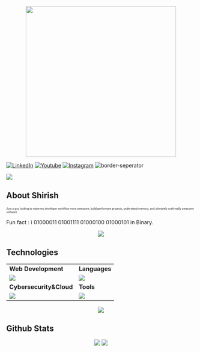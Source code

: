 <div style="text-align: center;"> 
  <img width="400" src="https://readme-typing-svg.herokuapp.com?font=JetBrains+Mono&weight=600&size=30&duration=3000&color=2AF7B4&width=535&lines=Hi%2C+I'm+Shirish%F0%9F%91%8B;Let's+Connect!"/>
</div>

[![LinkedIn](https://skillicons.dev/icons?i=linkedin)](https://www.linkedin.com/in/shirish-singh/)
[![Youtube](https://skillicons.dev/icons?i=youtube)](https://www.youtube.com/@DIGITALCRUNCH)
[![Instagram](https://skillicons.dev/icons?i=instagram)](https://www.instagram.com/shirishsingh0986/)
![border-seperator](assets/borderseparator.gif) 
  
![](https://komarev.com/ghpvc/?username=Shirish0986)
## About Shirish
<p style="font-size:7px;">
Just a guy looking to make my developer workflow more awesome, build performant projects, understand memory, and ultimately craft really awesome software 
</p>
<p>Fun fact : i 01000011 01001111 01000100 01000101  in Binary. </p>
<p align="center"><img src= 'https://capsule-render.vercel.app/api?type=rect&color=gradient&height=2.5'/></p>

## Technologies
 
<table>
<tr>
	<td><strong>Web Development</strong></td>
	<td><strong>Languages</strong></td>
</tr>
<tr>
		<td><img src = "https://skillicons.dev/icons?i=html,css,js,react,tailwind,nodejs,express,bootstrap,express,firebase,mongodb" ></td>
		<td><img src = "https://skillicons.dev/icons?i=java,cpp&theme=dark"></td>
</tr>
<tr>
	<td><strong>Cybersecurity&Cloud</strong></td>
	<td><strong>Tools</strong></td>
</tr>
<tr>
	<td><img src = "https://skillicons.dev/icons?i=linux,docker,kubernetes,azure,netlify&theme=dark"></td>
	<td><img src = "https://skillicons.dev/icons?i=git,vscode,github,githubactions&theme=dark"></td>
</tr>
</table>

<p align="center"><img src= 'https://capsule-render.vercel.app/api?type=rect&color=gradient&height=2.5'/></p>

## Github Stats
<p style="display:flex; align=center; justify-content:center; ">
<img src="https://github-readme-stats.vercel.app/api?username=Shirish0986&theme=midnight-purple" style="margin-right:4px;">
<img src="https://streak-stats.demolab.com/?user=Shirish0986&theme=holi-theme">
</p>
